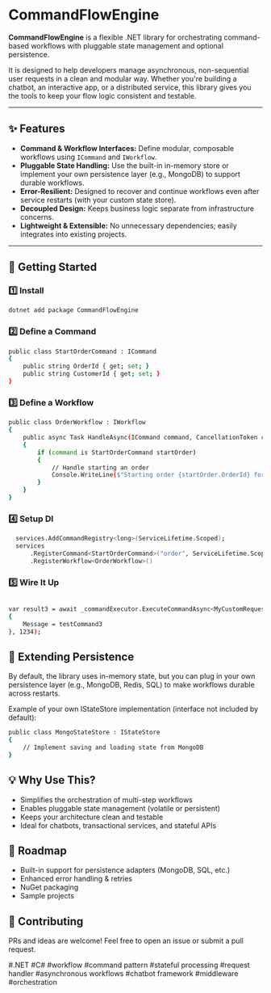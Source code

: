 # CommandFlowEngine

**CommandFlowEngine** is a flexible .NET library for orchestrating command-based workflows with pluggable state management and optional persistence.

It is designed to help developers manage asynchronous, non-sequential user requests in a clean and modular way. Whether you're building a chatbot, an interactive app, or a distributed service, this library gives you the tools to keep your flow logic consistent and testable.

---

## ✨ Features

- **Command & Workflow Interfaces:** Define modular, composable workflows using `ICommand` and `IWorkflow`.
- **Pluggable State Handling:** Use the built-in in-memory store or implement your own persistence layer (e.g., MongoDB) to support durable workflows.
- **Error-Resilient:** Designed to recover and continue workflows even after service restarts (with your custom state store).
- **Decoupled Design:** Keeps business logic separate from infrastructure concerns.
- **Lightweight & Extensible:** No unnecessary dependencies; easily integrates into existing projects.

---

## 🚀 Getting Started

### 1️⃣ Install

```bash
dotnet add package CommandFlowEngine
```
### 2️⃣ Define a Command
```bash
public class StartOrderCommand : ICommand
{
    public string OrderId { get; set; }
    public string CustomerId { get; set; }
}
```

### 3️⃣ Define a Workflow
```bash
public class OrderWorkflow : IWorkflow
{
    public async Task HandleAsync(ICommand command, CancellationToken cancellationToken)
    {
        if (command is StartOrderCommand startOrder)
        {
            // Handle starting an order
            Console.WriteLine($"Starting order {startOrder.OrderId} for customer {startOrder.CustomerId}");
        }
    }
}
```

### 4️⃣ Setup DI
```bash
  services.AddCommandRegistry<long>(ServiceLifetime.Scoped);
  services
      .RegisterCommand<StartOrderCommand>("order", ServiceLifetime.Scoped)
      .RegisterWorkflow<OrderWorkflow>()
```

### 5️⃣ Wire It Up
```bash

var result3 = await _commandExecutor.ExecuteCommandAsync<MyCustomRequest, MyCustomResponse>(new MyCustomRequest
{
    Message = testCommand3
}, 1234);
```

## 🧩 Extending Persistence
By default, the library uses in-memory state, but you can plug in your own persistence layer (e.g., MongoDB, Redis, SQL) to make workflows durable across restarts.

Example of your own IStateStore implementation (interface not included by default):

```bash
public class MongoStateStore : IStateStore
{
    // Implement saving and loading state from MongoDB
}
```

## 💡 Why Use This?
- Simplifies the orchestration of multi-step workflows
- Enables pluggable state management (volatile or persistent)
- Keeps your architecture clean and testable
- Ideal for chatbots, transactional services, and stateful APIs

## 🔧 Roadmap
- Built-in support for persistence adapters (MongoDB, SQL, etc.)
- Enhanced error handling & retries
- NuGet packaging
- Sample projects

## 🤝 Contributing
PRs and ideas are welcome! Feel free to open an issue or submit a pull request.

#.NET #C# #workflow #command pattern #stateful processing #request handler #asynchronous workflows #chatbot framework #middleware #orchestration
